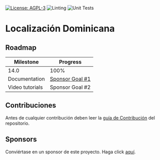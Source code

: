 [![License: AGPL-3](https://img.shields.io/badge/licence-LGPL--3-blue.svg)](https://www.gnu.org/licenses/lgpl-3.0.html)
![Linting](https://github.com/indexa-git/l10n-dominicana/workflows/Linting/badge.svg)
![Unit Tests](https://github.com/indexa-git/l10n-dominicana/workflows/Unit%20Tests/badge.svg)

# Localización Dominicana

## Roadmap

| Milestone             | Progress        |
|-----------------------|-----------------|
| 14.0                  | 100%             |
| Documentation         | [Sponsor Goal #1](https://github.com/sponsors/indexa-git) |
| Video tutorials       | Sponsor Goal #2 |


## Contribuciones

Antes de cualquier contribución deben leer la [guía de Contribución](https://github.com/indexa-git/l10n-dominicana/wiki/Contributing) del repositorio.

## Sponsors

Conviértase en un sponsor de este proyecto. Haga click [aquí](https://github.com/sponsors/indexa-git).
